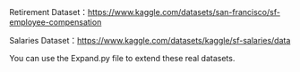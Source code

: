 Retirement Dataset：https://www.kaggle.com/datasets/san-francisco/sf-employee-compensation

Salaries Dataset：https://www.kaggle.com/datasets/kaggle/sf-salaries/data

You can use the Expand.py file to extend these real datasets.